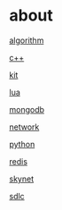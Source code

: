 # about

<a href="https://github.com/losophy/algorithm/blob/master/README.md"> algorithm</a>

<a href="https://github.com/losophy/cc11/blob/master/README.md"> c++</a>

<a href="https://github.com/losophy/raindrop/blob/master/content/README_kit.md"> kit</a>

<a href="https://github.com/losophy/raindrop/blob/master/content/README_lua.md"> lua</a>

<a href="https://github.com/losophy/raindrop/blob/master/content/README_mongodb.md"> mongodb</a>

<a href="https://github.com/losophy/raindrop/blob/master/content/README_network.md"> network</a>

<a href="https://github.com/losophy/raindrop/blob/master/content/README_python.md"> python</a>

<a href="https://github.com/losophy/raindrop/blob/master/content/README_redis.md"> redis</a>

<a href="https://github.com/losophy/skynet/blob/master/doc/README_skynet.md"> skynet</a>

<a href="https://github.com/losophy/raindrop/blob/master/content/README_sdlc.md"> sdlc</a>

